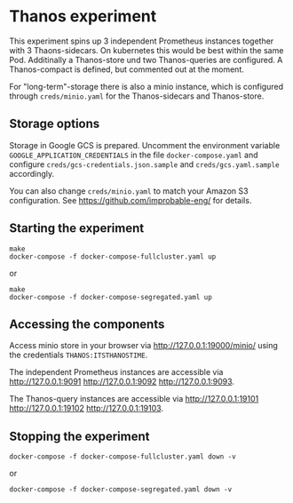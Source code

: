 # Thanos experiment

This experiment spins up 3 independent Prometheus instances together with 3 Thaons-sidecars. On kubernetes this would be best within the same Pod.
Additinally a Thanos-store und two Thanos-queries are configured. A Thanos-compact is defined, but commented out at the moment.

For "long-term"-storage there is also a minio instance, which is configured through ```creds/minio.yaml``` for the Thanos-sidecars and Thanos-store.

## Storage options

Storage in Google GCS is prepared. Uncomment the environment variable ```GOOGLE_APPLICATION_CREDENTIALS``` in the file ```docker-compose.yaml``` and configure ```creds/gcs-credentials.json.sample``` and ```creds/gcs.yaml.sample``` accordingly.

You can also change ```creds/minio.yaml``` to match your Amazon S3 configuration. See <https://github.com/improbable-eng/> for details.

## Starting the experiment

```
make
docker-compose -f docker-compose-fullcluster.yaml up
```

or

```
make
docker-compose -f docker-compose-segregated.yaml up
```

## Accessing the components

Access minio store in your browser via <http://127.0.0.1:19000/minio/> using the credentials ```THANOS:ITSTHANOSTIME```.

The independent Prometheus instances are accessible via <http://127.0.0.1:9091> <http://127.0.0.1:9092> <http://127.0.0.1:9093>.

The Thanos-query instances are accessible via <http://127.0.0.1:19101> <http://127.0.0.1:19102> <http://127.0.0.1:19103>.

## Stopping the experiment

```
docker-compose -f docker-compose-fullcluster.yaml down -v
```

or

```
docker-compose -f docker-compose-segregated.yaml down -v
```